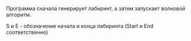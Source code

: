 Программа сначала генерирует лабиринт, а затем запускает волновой алгоритм.

S и E - обозначение начала и конца лабиринта (Start и End соответственно)